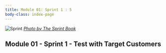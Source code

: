```yaml
---
title: Module 01: Sprint 1 : 5
body-class: index-page
---
```


![Sprint]({{URLROOT}}/shared/img/sprint_5.png)
*[Photo by The Sprint Book](https://www.thesprintbook.com/the-design-sprint)*

## Module 01 - Sprint 1 - Test with Target Customers
